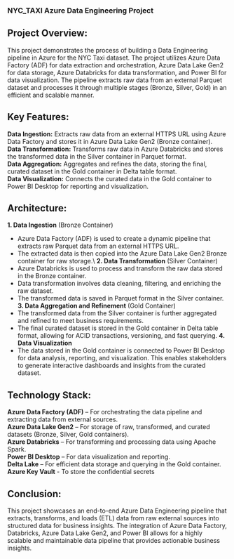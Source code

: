 ### NYC_TAXI Azure Data Engineering Project

## Project Overview:
This project demonstrates the process of building a Data Engineering pipeline in Azure for the NYC Taxi dataset. The project utilizes Azure Data Factory (ADF) for data extraction and orchestration, Azure Data Lake Gen2 for data storage, Azure Databricks for data transformation, and Power BI for data visualization. The pipeline extracts raw data from an external Parquet dataset and processes it through multiple stages (Bronze, Silver, Gold) in an efficient and scalable manner.

## Key Features: 
**Data Ingestion:** Extracts raw data from an external HTTPS URL using Azure Data Factory and stores it in Azure Data Lake Gen2 (Bronze container). \
**Data Transformation:** Transforms raw data in Azure Databricks and stores the transformed data in the Silver container in Parquet format. \
**Data Aggregation:** Aggregates and refines the data, storing the final, curated dataset in the Gold container in Delta table format. \
**Data Visualization:** Connects the curated data in the Gold container to Power BI Desktop for reporting and visualization. 

## Architecture:
**1. Data Ingestion** (Bronze Container) 
* Azure Data Factory (ADF) is used to create a dynamic pipeline that extracts raw Parquet data from an external HTTPS URL. 
* The extracted data is then copied into the Azure Data Lake Gen2 Bronze container for raw storage.\ 
**2. Data Transformation** (Silver Container) 
* Azure Databricks is used to process and transform the raw data stored in the Bronze container. 
* Data transformation involves data cleaning, filtering, and enriching the raw dataset. 
* The transformed data is saved in Parquet format in the Silver container. 
**3. Data Aggregation and Refinement** (Gold Container) 
* The transformed data from the Silver container is further aggregated and refined to meet business requirements. 
* The final curated dataset is stored in the Gold container in Delta table format, allowing for ACID transactions, versioning, and fast querying. 
**4. Data Visualization** 
* The data stored in the Gold container is connected to Power BI Desktop for data analysis, reporting, and visualization. This enables stakeholders to generate interactive dashboards and insights from the curated dataset.

## Technology Stack: 
**Azure Data Factory (ADF)** – For orchestrating the data pipeline and extracting data from external sources. \
**Azure Data Lake Gen2** – For storage of raw, transformed, and curated datasets (Bronze, Silver, Gold containers). \
**Azure Databricks** – For transforming and processing data using Apache Spark. \
**Power BI Desktop** – For data visualization and reporting. \
**Delta Lake** – For efficient data storage and querying in the Gold container. \
**Azure Key Vault** - To store the confidential secrets

## Conclusion:
This project showcases an end-to-end Azure Data Engineering pipeline that extracts, transforms, and loads (ETL) data from raw external sources into structured data for business insights. The integration of Azure Data Factory, Databricks, Azure Data Lake Gen2, and Power BI allows for a highly scalable and maintainable data pipeline that provides actionable business insights.
